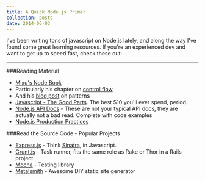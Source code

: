 ```yaml
---
title: A Quick Node.js Primer
collection: posts
date: 2014-06-03
---
```


I've been writing tons of javascript on Node.js lately, and along the way I've found some great learning resources. 
If you're an experienced dev and want to get up to speed fast, check these out:

<hr>

###Reading Material
* [Mixu's Node Book](http://book.mixu.net/node/ch1.html) 
* Particularly his chapter on [control flow](http://book.mixu.net/node/ch7.html)
* And his [blog post](http://blog.mixu.net/2011/02/02/essential-node-js-patterns-and-snippets/) on patterns
* [Javascript - The Good Parts](http://www.amazon.com/JavaScript-Good-Parts-ebook/dp/B00IG20OBY). The best $10 you'll ever spend, period.
* [Node.js API Docs](http://nodejs.org/api/) - These are not your typical API docs, they are actually not a bad read. Complete with code examples
* [Node.js Production Practices](http://www.joyent.com/developers/node/deploy)

###Read the Source Code - Popular Projects
* [Express.js](https://github.com/visionmedia/express) - Think [Sinatra](http://www.sinatrarb.com/), in Javascript.
* [Grunt.js](https://github.com/gruntjs/grunt) - Task runner, fits the same role as Rake or Thor in a Rails project
* [Mocha](https://github.com/visionmedia/mocha) - Testing library
* [Metalsmith](https://github.com/segmentio/metalsmith) - Awesome DIY static site generator
